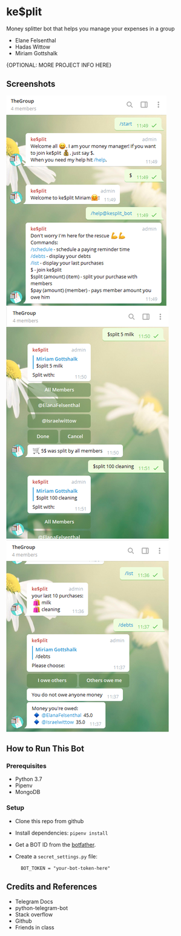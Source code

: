 # ke$plit


Money splitter bot that helps you  manage your expenses in a group

* Elane Felsenthal
* Hadas Wittow
* Miriam Gottshalk


{OPTIONAL: MORE PROJECT INFO HERE}

## Screenshots
![SCREESHOT DECSRIPTION](screenshots/ss.png)
![SCREESHOT DECSRIPTION](screenshots/ss1.png)
![SCREESHOT DECSRIPTION](screenshots/ss2.png)


## How to Run This Bot
### Prerequisites
* Python 3.7
* Pipenv
* MongoDB


### Setup
* Clone this repo from github
* Install dependencies: `pipenv install`
* Get a BOT ID from the [botfather](https://telegram.me/BotFather).
* Create a `secret_settings.py` file:

        BOT_TOKEN = "your-bot-token-here"




## Credits and References
* Telegram Docs
* python-telegram-bot
* Stack overflow
* Github
* Friends in class


